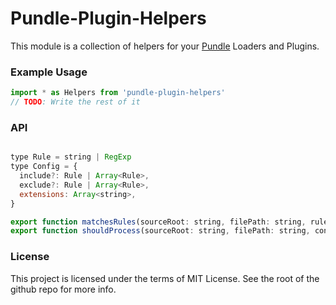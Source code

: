# Pundle-Plugin-Helpers

This module is a collection of helpers for your [Pundle](https://github.com/motion/pundle) Loaders and Plugins.

### Example Usage

```js
import * as Helpers from 'pundle-plugin-helpers'
// TODO: Write the rest of it
```

### API

```js

type Rule = string | RegExp
type Config = {
  include?: Rule | Array<Rule>,
  exclude?: Rule | Array<Rule>,
  extensions: Array<string>,
}

export function matchesRules(sourceRoot: string, filePath: string, rules: Array<Rule>, exclude: boolean = true): boolean;
export function shouldProcess(sourceRoot: string, filePath: string, config: Config): boolean;
```

### License

This project is licensed under the terms of MIT License. See the root of the github repo for more info.
